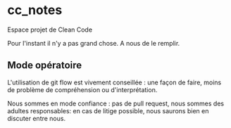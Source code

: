 # cc_notes

Espace projet de Clean Code

Pour l'instant il n'y a pas grand chose. A nous de le remplir.

## Mode opératoire

L'utilisation de git flow est vivement conseillée : une façon de faire, moins de problème de compréhension ou d'interprétation.

Nous sommes en mode confiance : pas de pull request, nous sommes des adultes responsables: en cas de litige possible, nous saurons bien
en discuter entre nous.
